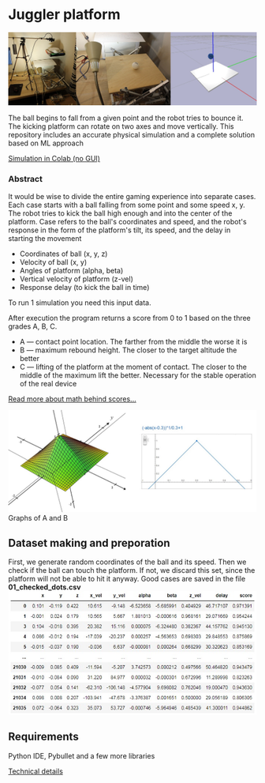 # Juggler platform

![Real robot and simulation](files/ro.jpg)

The ball begins to fall from a given point and the robot tries to bounce it. The kicking platform can rotate on two axes and move vertically.
This repository includes an accurate physical simulation and a complete solution based on ML approach
 
[Simulation in Colab (no GUI)](https://colab.research.google.com/drive/1CBMK3y_V7m3XDEyIOxfX7YjOGRlooMEp?usp=sharing)

### Abstract
It would be wise to divide the entire gaming experience into separate cases. Each case starts with a ball falling from some point and some speed x, y. The robot tries to kick the ball high enough and into the center of the platform. Case refers to the ball's coordinates and speed, and the robot's response in the form of the platform's tilt, its speed, and the delay in starting the movement
* Coordinates of ball (x, y, z)
* Velocity of ball (x, y)
* Angles of platform (alpha, beta)
* Vertical velocity of platform (z-vel)
* Response delay (to kick the ball in time)

To run 1 simulation you need this input data.

After execution the program returns a score from 0 to 1 based on the three grades A, B, C.
* A — contact point location. The farther from the middle the worse it is
* B — maximum rebound height. The closer to the target altitude the better
* C — lifting of the platform at the moment of contact. The closer to the middle of the maximum lift the better. Necessary for the stable operation of the real device

[Read more about math behind scores...](https://rust-donkey-1a4.notion.site/Juggling-robot-RL-solution-a3202e2119df45d9ae70768b8373bae2)

![A, B score](files/scoring.jpg)
Graphs of A and B

## Dataset making and preporation
First, we generate random coordinates of the ball and its speed. Then we check if the ball can touch the platform. If not, we discard this set, since the platform will not be able to hit it anyway. Good cases are saved in the file **01_checked_dots.csv**
![Real dataset](files/real_data.jpg)






## Requirements
Python IDE, Pybullet and a few more libraries


[Technical details](https://docs.google.com/document/d/1umx8ZsqzESH3lx-r5ZVmqLn8rJtWfMUKcmMkzg1vBDY/edit?usp=sharing)